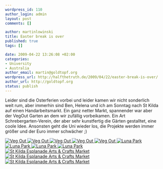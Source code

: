 ```yaml
--- 
wordpress_id: 110
author_login: admin
layout: post
comments: []

author: martinlowinski
title: Easter break is over
published: true
tags: []

date: 2009-04-22 13:26:08 +02:00
categories: 
- University
- Australia
author_email: martin@goldtopf.org
wordpress_url: http://halfthetruth.de/2009/04/22/easter-break-is-over/
author_url: http://goldtopf.org
status: publish
---
```

Leider sind die Osterferien vorbei und leider kamen wir nicht sonderlich weit rum, aber immerhin sind Ben, Helena und ich am Sonntag nach St Kilda auf einen Handarbeitsmarkt. Ein ganz netter Markt, spannender war aber der VegOut Garten an dem wir zuf&auml;llig vorbeikamen. Ein Art Schrebergarten-Verein, der aber sehr kunstfertig die G&auml;rten gestalltet, eine coole Idee.
Ansonsten geht die Uni wieder los, die Projekte werden immer gr&ouml;&szlig;er und der Euro immer schw&auml;cher ;)
<div class="flickrset"><a title="Veg Out" rel="lightbox[Australia]" href="http://farm4.static.flickr.com/3590/3458701612_f1cc2b1ff5.jpg"><img src="//farm4.static.flickr.com/3590/3458701612_f1cc2b1ff5_s.jpg" alt="Veg Out" /></a><a title="Veg Out" rel="lightbox[Australia]" href="http://farm4.static.flickr.com/3588/3458697648_386b7356ff.jpg"> <img src="//farm4.static.flickr.com/3588/3458697648_386b7356ff_s.jpg" alt="Veg Out" /></a><a title="Veg Out" rel="lightbox[Australia]" href="http://farm4.static.flickr.com/3534/3458693448_6877051559.jpg"> <img src="//farm4.static.flickr.com/3534/3458693448_6877051559_s.jpg" alt="Veg Out" /></a><a title="Veg Out" rel="lightbox[Australia]" href="http://farm4.static.flickr.com/3563/3457873385_f4aea10199.jpg"> <img src="//farm4.static.flickr.com/3563/3457873385_f4aea10199_s.jpg" alt="Veg Out" /></a><a title="Veg Out" rel="lightbox[Australia]" href="http://farm4.static.flickr.com/3644/3458686022_812deff869.jpg"> <img src="//farm4.static.flickr.com/3644/3458686022_812deff869_s.jpg" alt="Veg Out" /></a><a title="Luna Park" rel="lightbox[Australia]" href="http://farm4.static.flickr.com/3664/3457800033_dd01e1caa1.jpg"> <img src="//farm4.static.flickr.com/3664/3457800033_dd01e1caa1_s.jpg" alt="Luna Park" /></a><a title="Luna Park" rel="lightbox[Australia]" href="http://farm4.static.flickr.com/3513/3457795683_e5c77f4920.jpg"> <img src="//farm4.static.flickr.com/3513/3457795683_e5c77f4920_s.jpg" alt="Luna Park" /></a><a title="Luna Park" rel="lightbox[Australia]" href="http://farm4.static.flickr.com/3610/3458607592_b853c96e84.jpg"> <img src="//farm4.static.flickr.com/3610/3458607592_b853c96e84_s.jpg" alt="Luna Park" /></a><a title="Luna Park" rel="lightbox[Australia]" href="http://farm4.static.flickr.com/3480/3457786533_d3115a94cf.jpg"> <img src="//farm4.static.flickr.com/3480/3457786533_d3115a94cf_s.jpg" alt="Luna Park" /></a><a title="St Kilda Esplanade Arts &amp; Crafts Market" rel="lightbox[Australia]" href="http://farm4.static.flickr.com/3553/3457766299_3bec173c19.jpg"> <img src="//farm4.static.flickr.com/3553/3457766299_3bec173c19_s.jpg" alt="St Kilda Esplanade Arts &amp; Crafts Market" /></a> <a title="St Kilda Esplanade Arts &amp; Crafts Market" rel="lightbox[Australia]" href="http://farm4.static.flickr.com/3641/3458578034_04aab0795f.jpg"><img src="//farm4.static.flickr.com/3641/3458578034_04aab0795f_s.jpg" alt="St Kilda Esplanade Arts &amp; Crafts Market" /></a><a title="St Kilda Esplanade Arts &amp; Crafts Market" rel="lightbox[Australia]" href="http://farm4.static.flickr.com/3524/3457769675_ca8a58c80e.jpg"> <img src="//farm4.static.flickr.com/3524/3457769675_ca8a58c80e_s.jpg" alt="St Kilda Esplanade Arts &amp; Crafts Market" /></a></div>
